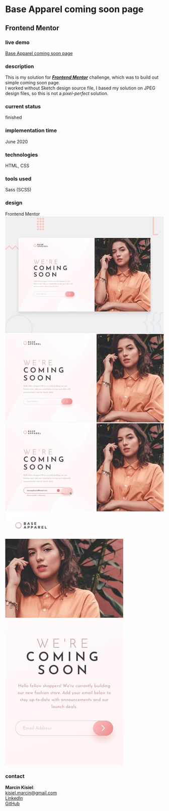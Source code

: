 # Base Apparel coming soon page

## Frontend Mentor

### live demo

[Base Apparel coming soon page](https://marcinkisiel.github.io/frontend-mentor-base-apparel-coming-soon/)

### description

This is my solution for **_[Frontend Mentor](https://www.frontendmentor.io/challenges/base-apparel-coming-soon-page-5d46b47f8db8a7063f9331a0)_** challenge, which was to build out simple coming soon page.<br/>
I worked without Sketch design source file, I based my solution on JPEG design files, so this is not a _pixel-perfect_ solution.

### current status

finished

### implementation time

June 2020

### technologies

HTML, CSS

### tools used

Sass (SCSS)

### design

Frontend Mentor
<br/>
![Design preview](design/desktop-preview.jpg)
![Design preview](design/desktop-design.jpg)
![Design preview](design/active-states.jpg)
![Design preview](design/mobile-design.jpg)

### contact

**Marcin Kisiel**:
<br/>
[kisiel.marcin@gmail.com](mailto:kisiel.marcin@gmail.com)
<br/>
[LinkedIn](https://www.linkedin.com/in/marcin-kisiel/)
<br/>
[GitHub](https://github.com/marcinkisiel)
<br/>
